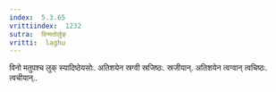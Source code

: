 ```yaml
---
index:  5.3.65
vrittiindex:  1232
sutra:  विन्मतोर्लुक्
vritti:  laghu 
---
```


विनो मतुपश्च लुक् स्यादिष्ठेयसोः. अतिशयेन स्रग्वी स्रजिष्ठः. स्रजीयान्. अतिशयेन त्वग्वान् त्वचिष्ठः. त्वचीयान्..

